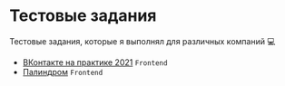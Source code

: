 # Тестовые задания  
Тестовые задания, которые я выполнял для различных компаний :computer:

- [ВКонтакте на практике 2021](https://github.com/slamach/test-vk-frontend-2021) `Frontend`
- [Палиндром](https://github.com/slamach/test-palindrome-frontend) `Frontend`
